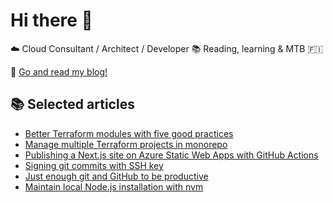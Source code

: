# Hi there 👋

☁️ Cloud Consultant / Architect / Developer 📚 Reading, learning & MTB 🇫🇮

📌  [Go and read my blog!](https://janik6n.net)

## 📚 Selected articles

- [Better Terraform modules with five good practices](https://janik6n.net/posts/better-terraform-modules-with-five-good-practices)
- [Manage multiple Terraform projects in monorepo](https://janik6n.net/posts/manage-multiple-terraform-projects-in-monorepo/)
- [Publishing a Next.js site on Azure Static Web Apps with GitHub Actions](https://janik6n.net/posts/publishing-a-next-js-site-on-azure-static-web-apps-with-github-actions)
- [Signing git commits with SSH key](https://janik6n.net/posts/signing-git-commits-with-ssh-key)
- [Just enough git and GitHub to be productive](https://janik6n.net/posts/just-enough-git-and-github-to-be-productive)
- [Maintain local Node.js installation with nvm](https://janik6n.net/posts/maintain-local-nodejs-installation-with-nvm)
  
<!--
**janik6n/janik6n** is a ✨ _special_ ✨ repository because its `README.md` (this file) appears on your GitHub profile.

This is updated at 2023-02-03 20:10:12.912728.
Hello.

Here are some ideas to get you started:

- 🔭 I’m currently working on ...
- 🌱 I’m currently learning ...
- 👯 I’m looking to collaborate on ...
- 🤔 I’m looking for help with ...
- 💬 Ask me about ...
- 📫 How to reach me: ...
- 😄 Pronouns: ...
- ⚡ Fun fact: ...
--> 